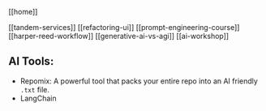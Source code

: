 [[home]]

[[tandem-services]]
[[refactoring-ui]]
[[prompt-engineering-course]]
[[harper-reed-workflow]]
[[generative-ai-vs-agi]]
[[ai-workshop]]

## AI Tools:

- Repomix: A powerful tool that packs your entire repo into an AI friendly `.txt` file.
- LangChain
